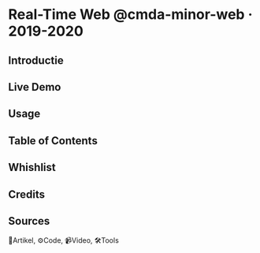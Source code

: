# Real-Time Web @cmda-minor-web · 2019-2020

## Introductie

## Live Demo

## Usage

## Table of Contents

## Whishlist

## Credits

## Sources

📖Artikel, ⚙️Code, 📹Video, 🛠Tools
